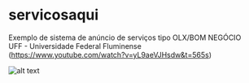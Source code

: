 # servicosaqui
Exemplo de sistema de anúncio de serviços tipo OLX/BOM NEGÓCIO <br/>
UFF - Universidade Federal Fluminense <br/>
(https://www.youtube.com/watch?v=yL9aeVJHsdw&t=565s)

![alt text](http://i.imgur.com/HWMGvAO.jpg)
